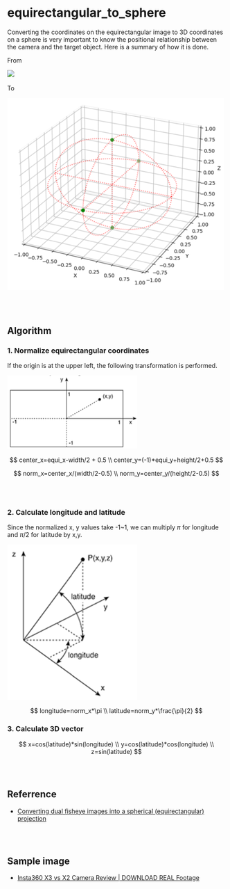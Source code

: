 # equirectangular_to_sphere
Converting the coordinates on the equirectangular image to 3D coordinates on a sphere is very important to know the positional relationship between the camera and the target object.
Here is a summary of how it is done.

From

<img src='images/equirectangular_sample.png' width='500'>

To

<img src='images/sphere.png' width='500'>

<br></br>
## Algorithm
### **1. Normalize equirectangular coordinates**
If the origin is at the upper left, the following transformation is performed.

<img src='images/norm.png' width='300'>

$$
center_x=equi_x-width/2 + 0.5 \\
center_y=(-1)*equi_y+height/2+0.5
$$

$$
norm_x=center_x/(width/2-0.5) \\
norm_y=center_y/(height/2-0.5)
$$

<br></br>
### **2. Calculate longitude and latitude**
Since the normalized x, y values take -1~1, we can multiply $\pi$ for longitude and $\pi/2$ for latitude by x,y.

<img src='images/3d.png' width='300'>

$$
longitude=norm_x*\pi \\
latitude=norm_y*\frac{\pi}{2}
$$

### **3. Calculate 3D vector**


$$
x=cos(latitude)*sin(longitude) \\
y=cos(latitude)*cos(longitude) \\
z=sin(latitude)
$$

<br></br>
## Referrence
- [Converting dual fisheye images into a spherical (equirectangular) projection](http://paulbourke.net/dome/dualfish2sphere/)

<br></br>
## Sample image
- [Insta360 X3 vs X2 Camera Review | DOWNLOAD REAL Footage](https://www.youtube.com/watch?v=gsQcw1NZDR4)
